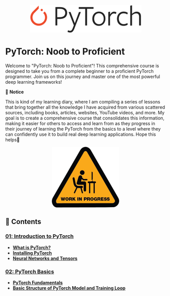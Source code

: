 <div align="center">
  <img src="res/img/pytorch_logo.png" alt="Logo">
</div>

# PyTorch: Noob to Proficient

Welcome to "PyTorch: Noob to Proficient"! This comprehensive course is designed to take you from a complete beginner to a proficient PyTorch programmer. Join us on this journey and master one of the most powerful deep learning frameworks!

📌 **Notice**

This is kind of my learning diary, where I am compiling a series of lessons that bring together all the knowledge I have acquired from various scattered sources, including books, articles, websites, YouTube videos, and more. My goal is to create a comprehensive course that consolidates this information, making it easier for others to access and learn from as they progress in their journey of learning the PyTorch from the basics to a level where they can confidently use it to build real deep learning applications. Hope this helps🙂

<div align="center">
  <img src="res/img/wip.png" alt="wip">
</div>

## **📑 Contents**

### [**01: Introduction to PyTorch**](./01_Introduction_to_PyTorch/introduction_to_pytorch.md)

- [**What is PyTorch?**](./01_Introduction_to_PyTorch/introduction_to_pytorch.md#what-is-pytorch)
- [**Installing PyTorch**](./01_Introduction_to_PyTorch/introduction_to_pytorch.md#installing-pytorch)
- [**Neural Networks and Tensors**](./01_Introduction_to_PyTorch/introduction_to_pytorch.md#neural-networks-and-tensors)


### [**02: PyTorch Basics**](./01_Introduction_to_PyTorch/introduction_to_pytorch.md)

- [**PyTorch Fundamentals**](./01_Introduction_to_PyTorch/introduction_to_pytorch.md#pytorch-fundamentals)
- [**Basic Structure of PyTorch Model and Training Loop**](./01_Introduction_to_PyTorch/introduction_to_pytorch.md#basic-structure-of-pytorch-model-and-training-loop)